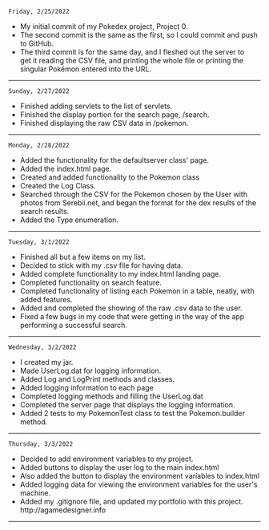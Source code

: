 ```
Friday, 2/25/2022
```
<ul>
<li>My initial commit of my Pokedex project, Project 0.
<li>The second commit is the same as the first, so I could commit and push to GitHub.
<li>The third commit is for the same day, and I fleshed out the server to<br>
get it reading the CSV file, and printing the whole file or printing the<br>
singular Pok&eacute;mon entered into the URL.
</ul>
<hr>

```
Sunday, 2/27/2022
```
<ul>
<li>Finished adding servlets to the list of servlets.</li>
<li>Finished the display portion for the search page, /search.</li>
<li>Finished displaying the raw CSV data in /pokemon.</li>
</ul>
<hr>

```
Monday, 2/28/2022
```
<ul>
<li>Added the functionality for the defaultserver class' page.</li>
<li>Added the index.html page.</li>
<li>Created and added functionality to the Pokemon class</li>
<li>Created the Log Class.</li>
<li>Searched through the CSV for the Pokemon chosen by the User with
photos from Serebii.net, and began the format for the dex results of the
search results.</li>
<li>Added the Type enumeration.
</li>
</ul>
<hr>

```
Tuesday, 3/1/2022
```
<ul>
<li>Finished all but a few items on my list.</li>
<li>Decided to stick with my .csv file for having data.</li>
<li>Added complete functionality to my index.html landing page.</li>
<li>Completed functionality on search feature.</li>
<li>Completed functionality of listing each Pokemon
    in a table, neatly, with added features.</li>
<li>Added and completed the showing of the raw .csv data to the user.</li>
<li>Fixed a few bugs in my code that were getting in the way
    of the app performing a successful search.</li>
</ul>
<hr>

```
Wednesday, 3/2/2022
```
<ul>
<li>I created my jar.</li>
<li>Made UserLog.dat for logging information.</li>
<li>Added Log and LogPrint methods and classes.</li>
<li>Added logging information to each page</li>
<li>Completed logging methods and filling the UserLog.dat</li>
<li>Completed the server page that displays the logging information.</li>
<li>Added 2 tests to my PokemonTest class to test the Pokemon.builder method.</li>
</ul>
<hr>

```
Thursday, 3/3/2022
```
<ul>
<li>Decided to add environment variables to my project.</li>
<li>Added buttons to display the user log to the main index.html</li>
<li>Also added the button to display the environment variables to index.html</li>
<li>Added logging data for viewing the environment variables for the user's machine.</li>
<li>Added my .gitignore file, and updated my portfolio with this project. http://agamedesigner.info</li>
</ul>
<hr>


